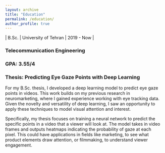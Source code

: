 ```yaml
---
layout: archive
title: "Education"
permalink: /education/
author_profile: true
---
```


<style>
    table {
        width: 100%;
        font-size: 20px;
        font-weight: bold;
        background-color: $light-gray;
    }

    table tbody tr td:nth-child(1){width:50%;}

</style>



| B.Sc.   | University of Tehran | 2019 - Now |

<h3>
Telecommunication Engineering
</h3>

<h3>
GPA: 3.55/4
</h3>

<h3>Thesis: Predicting Eye Gaze Points with Deep Learning</h3>
For my B.Sc. thesis, I developed a deep learning model to predict eye gaze points in videos. This work builds on my previous research in neuromarketing, where I gained experience working with eye tracking data. Given the novelty and versatility of deep learning, I saw an opportunity to apply these techniques to model visual attention and interest.

Specifically, my thesis focuses on training a neural network to predict the specific points in a video that a viewer will look at. The model takes in video frames and outputs heatmaps indicating the probability of gaze at each pixel. This could have applications in fields like marketing, to see what product elements draw attention, or filmmaking, to understand viewer engagement.